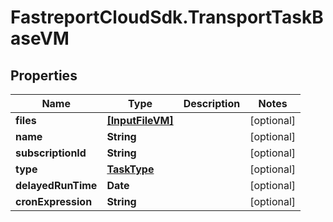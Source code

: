 # FastreportCloudSdk.TransportTaskBaseVM

## Properties

Name | Type | Description | Notes
------------ | ------------- | ------------- | -------------
**files** | [**[InputFileVM]**](InputFileVM.md) |  | [optional] 
**name** | **String** |  | [optional] 
**subscriptionId** | **String** |  | [optional] 
**type** | [**TaskType**](TaskType.md) |  | [optional] 
**delayedRunTime** | **Date** |  | [optional] 
**cronExpression** | **String** |  | [optional] 


